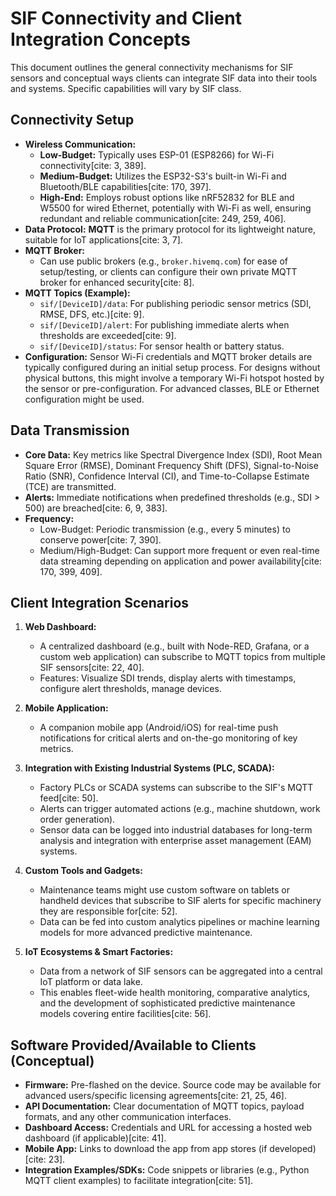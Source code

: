 # SIF Connectivity and Client Integration Concepts

This document outlines the general connectivity mechanisms for SIF sensors and conceptual ways clients can integrate SIF data into their tools and systems. Specific capabilities will vary by SIF class.

## Connectivity Setup

* **Wireless Communication:**
    * **Low-Budget:** Typically uses ESP-01 (ESP8266) for Wi-Fi connectivity[cite: 3, 389].
    * **Medium-Budget:** Utilizes the ESP32-S3's built-in Wi-Fi and Bluetooth/BLE capabilities[cite: 170, 397].
    * **High-End:** Employs robust options like nRF52832 for BLE and W5500 for wired Ethernet, potentially with Wi-Fi as well, ensuring redundant and reliable communication[cite: 249, 259, 406].
* **Data Protocol:** **MQTT** is the primary protocol for its lightweight nature, suitable for IoT applications[cite: 3, 7].
* **MQTT Broker:**
    * Can use public brokers (e.g., `broker.hivemq.com`) for ease of setup/testing, or clients can configure their own private MQTT broker for enhanced security[cite: 8].
* **MQTT Topics (Example):**
    * `sif/[DeviceID]/data`: For publishing periodic sensor metrics (SDI, RMSE, DFS, etc.)[cite: 9].
    * `sif/[DeviceID]/alert`: For publishing immediate alerts when thresholds are exceeded[cite: 9].
    * `sif/[DeviceID]/status`: For sensor health or battery status.
* **Configuration:** Sensor Wi-Fi credentials and MQTT broker details are typically configured during an initial setup process. For designs without physical buttons, this might involve a temporary Wi-Fi hotspot hosted by the sensor or pre-configuration. For advanced classes, BLE or Ethernet configuration might be used.

## Data Transmission

* **Core Data:** Key metrics like Spectral Divergence Index (SDI), Root Mean Square Error (RMSE), Dominant Frequency Shift (DFS), Signal-to-Noise Ratio (SNR), Confidence Interval (CI), and Time-to-Collapse Estimate (TCE) are transmitted.
* **Alerts:** Immediate notifications when predefined thresholds (e.g., SDI > 500) are breached[cite: 6, 9, 383].
* **Frequency:**
    * Low-Budget: Periodic transmission (e.g., every 5 minutes) to conserve power[cite: 7, 390].
    * Medium/High-Budget: Can support more frequent or even real-time data streaming depending on application and power availability[cite: 170, 399, 409].

## Client Integration Scenarios

1.  **Web Dashboard:**
    * A centralized dashboard (e.g., built with Node-RED, Grafana, or a custom web application) can subscribe to MQTT topics from multiple SIF sensors[cite: 22, 40].
    * Features: Visualize SDI trends, display alerts with timestamps, configure alert thresholds, manage devices.

2.  **Mobile Application:**
    * A companion mobile app (Android/iOS) for real-time push notifications for critical alerts and on-the-go monitoring of key metrics.

3.  **Integration with Existing Industrial Systems (PLC, SCADA):**
    * Factory PLCs or SCADA systems can subscribe to the SIF's MQTT feed[cite: 50].
    * Alerts can trigger automated actions (e.g., machine shutdown, work order generation).
    * Sensor data can be logged into industrial databases for long-term analysis and integration with enterprise asset management (EAM) systems.

4.  **Custom Tools and Gadgets:**
    * Maintenance teams might use custom software on tablets or handheld devices that subscribe to SIF alerts for specific machinery they are responsible for[cite: 52].
    * Data can be fed into custom analytics pipelines or machine learning models for more advanced predictive maintenance.

5.  **IoT Ecosystems & Smart Factories:**
    * Data from a network of SIF sensors can be aggregated into a central IoT platform or data lake.
    * This enables fleet-wide health monitoring, comparative analytics, and the development of sophisticated predictive maintenance models covering entire facilities[cite: 56].

## Software Provided/Available to Clients (Conceptual)

* **Firmware:** Pre-flashed on the device. Source code may be available for advanced users/specific licensing agreements[cite: 21, 25, 46].
* **API Documentation:** Clear documentation of MQTT topics, payload formats, and any other communication interfaces.
* **Dashboard Access:** Credentials and URL for accessing a hosted web dashboard (if applicable)[cite: 41].
* **Mobile App:** Links to download the app from app stores (if developed)[cite: 23].
* **Integration Examples/SDKs:** Code snippets or libraries (e.g., Python MQTT client examples) to facilitate integration[cite: 51].
